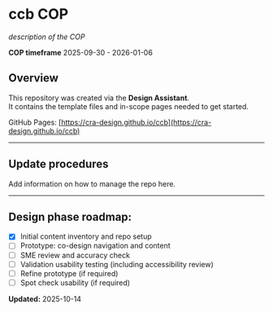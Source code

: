 # ccb COP

*description of the COP*

**COP timeframe** 2025-09-30 - 2026-01-06

## Overview

This repository was created via the **Design Assistant**.  
It contains the template files and in-scope pages needed to get started.

GitHub Pages: [https://cra-design.github.io/ccb](https://cra-design.github.io/ccb)

---
## Update procedures

Add information on how to manage the repo here.

---
## Design phase roadmap:

- [x] Initial content inventory and repo setup
- [ ] Prototype: co-design navigation and content
- [ ] SME review and accuracy check
- [ ] Validation usability testing (including accessibility review)
- [ ] Refine prototype (if required)
- [ ] Spot check usability (if required)

**Updated:**  2025-10-14
